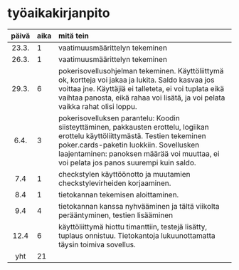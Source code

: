# työaikakirjanpito

| päivä | aika | mitä tein  |
| :----:|:-----| :-----|
| 23.3. | 1    | vaatimuusmäärittelyn tekeminen |
| 26.3. | 1    | vaatimuusmäärittelyn tekeminen |
| 29.3. | 6    | pokerisovellusohjelman tekeminen. Käyttöliittymä ok, kortteja voi jakaa ja lukita. Saldo kasvaa jos voittaa jne. Käyttäjiä ei talleteta, ei voi tuplata eikä vaihtaa panosta, eikä rahaa voi lisätä, ja voi pelata vaikka rahat olisi loppu. |
| 6.4. | 3    | pokerisovelluksen parantelu: Koodin siisteyttäminen, pakkausten erottelu, logiikan erottelu käyttöliittymästä. Testien tekeminen poker.cards-paketin luokkiin. Sovellusken laajentaminen: panoksen määrää voi muuttaa, ei voi pelata jos panos suurempi kuin saldo. |
| 7.4   | 1   | checkstylen käyttöönotto ja muutamien checkstylevirheiden korjaaminen. | 
| 8.4   | 1   | tietokannan tekemisen aloittaminen. | 
| 9.4   | 4   | tietokannan kanssa nyhvääminen ja tältä viikolta perääntyminen, testien lisääminen |
| 12.4   | 6   | käyttöliittymä hiottu timanttiin, testejä lisätty, tuplaus onnistuu. Tietokantoja lukuunottamatta täysin toimiva sovellus. |
| yht   | 21   | | 
